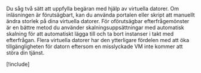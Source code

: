 Du såg två sätt att uppfylla begäran med hjälp av virtuella datorer. Om inläsningen är förutsägbart, kan du använda portalen eller skript att manuellt ändra storlek på dina virtuella datorer. För oförutsägbar efterfrågemönster är en bättre metod du använder skalningsuppsättningar med automatisk skalning för att automatiskt lägga till och ta bort instanser i takt med efterfrågan. Flera virtuella datorer har den ytterligare fördelen med att öka tillgängligheten för datorn eftersom en misslyckade VM inte kommer att störa din tjänst.

[!include[](../../../includes/azure-sandbox-cleanup.md)]